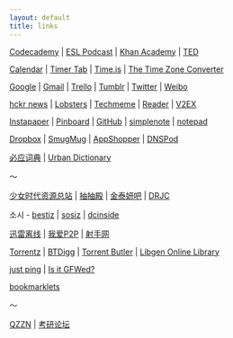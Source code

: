 ```yaml
---
layout: default
title: links
---
```


[Codecademy](http://www.codecademy.com/) | [ESL Podcast](http://www.eslpod.com/website/index_new.html) | [Khan Academy](http://www.khanacademy.org/) | [TED](http://www.ted.com/)

[Calendar](https://www.google.com/calendar/render?pli=1) | [Timer Tab](http://www.timer-tab.com/) | [Time.is](http://time.is/) | [The Time Zone Converter](http://www.thetimezoneconverter.com/)

[Google](https://www.google.com/ncr) | [Gmail](https://mail.google.com/mail/) | [Trello](https://trello.com/) | [Tumblr](http://www.tumblr.com/dashboard) | [Twitter](https://twitter.com/) | [Weibo](http://weibo.com/)

[hckr news](http://hckrnews.com/) | [Lobsters](https://lobste.rs/) | [Techmeme](http://techmeme.com/) | [Reader](https://www.google.com/reader/view/) | [V2EX](http://www.v2ex.com/)

[Instapaper](http://www.instapaper.com/) | [Pinboard](http://pinboard.in/) | [GitHub](https://github.com) | [simplenote](https://simple-note.appspot.com/) | [notepad](http://notepad.cc/)

[Dropbox](https://www.dropbox.com/) | [SmugMug](http://www.smugmug.com/) | [AppShopper](http://appshopper.com/) | [DNSPod](https://www.dnspod.cn/)

[必应词典](http://dict.bing.com.cn/) | [Urban Dictionary](http://www.urbandictionary.com/)

～

[少女时代资源总站](http://hi.baidu.com/new/snsdresource) | [抽抽殿](http://www.snsdforever.com/bbs/) | [金泰妍吧](http://tieba.baidu.com/f?kw=%BD%F0%CC%A9%E5%FB) | [DRJC](http://www.jessicachina.net/)

소시 - [bestiz](http://bestjd.bestiz.net/zboard/zboard.php?id=jb0901) | [sosiz](http://www.sosiz.net/?mid=org_data) | [dcinside](http://gall.dcinside.com/list.php?id=taeyeon_new)

[迅雷离线](http://lixian.xunlei.com) | [我爱P2P](http://oabt.org/) | [射手网](http://shooter.cn/)

[Torrentz](http://torrentz.eu/) | [BTDigg](http://btdigg.org/) | [Torrent Butler](http://torrentbutler.eu/) | [Libgen Online Library](http://libgen.info/)

[just ping](http://just-ping.com/) | [Is it GFWed?](http://isitgfwed.sinaapp.com/)

[bookmarklets](http://w-shadow.com/bookmarklet-combiner/?bookmarklet=3369)

～

[QZZN](http://bbs.qzzn.com/) | [考研论坛](http://bbs.kaoyan.com/)